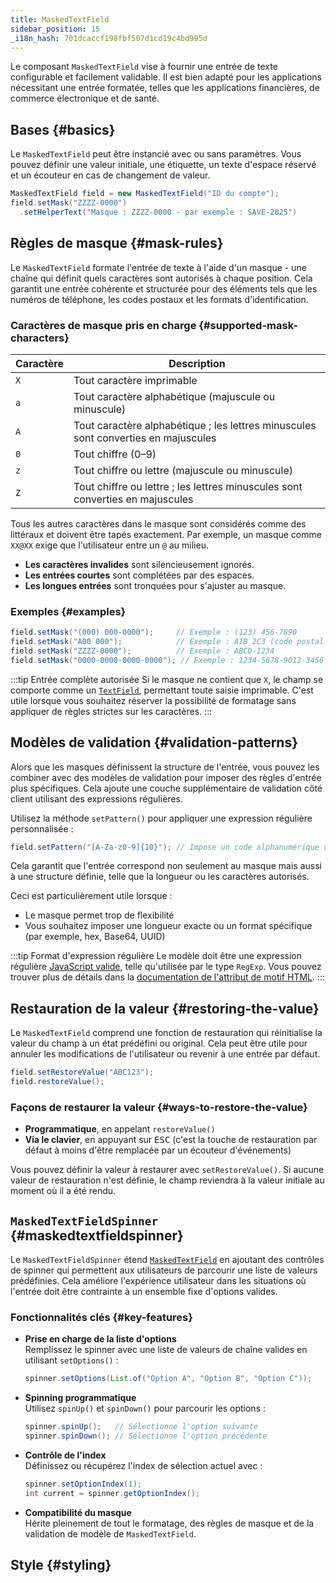 ```yaml
---
title: MaskedTextField
sidebar_position: 15
_i18n_hash: 701dcaccf198fbf507d1cd19c4bd995d
---
```

<DocChip chip='shadow' />
<DocChip chip='name' label="dwc-textfield" />
<DocChip chip='since' label='24.10' />
<JavadocLink type="foundation" location="com/webforj/component/field/MaskedTextField" top='true'/>

Le composant `MaskedTextField` vise à fournir une entrée de texte configurable et facilement validable. Il est bien adapté pour les applications nécessitant une entrée formatée, telles que les applications financières, de commerce électronique et de santé.


## Bases {#basics}

Le `MaskedTextField` peut être instancié avec ou sans paramètres. Vous pouvez définir une valeur initiale, une étiquette, un texte d'espace réservé et un écouteur en cas de changement de valeur.

```java
MaskedTextField field = new MaskedTextField("ID du compte");
field.setMask("ZZZZ-0000")
  .setHelperText("Masque : ZZZZ-0000 - par exemple : SAVE-2025")
```

## Règles de masque {#mask-rules}

Le `MaskedTextField` formate l'entrée de texte à l'aide d'un masque - une chaîne qui définit quels caractères sont autorisés à chaque position. Cela garantit une entrée cohérente et structurée pour des éléments tels que les numéros de téléphone, les codes postaux et les formats d'identification.

### Caractères de masque pris en charge {#supported-mask-characters}

| Caractère | Description                                                                                 |
|-----------|---------------------------------------------------------------------------------------------|
| `X`       | Tout caractère imprimable                                                                     |
| `a`       | Tout caractère alphabétique (majuscule ou minuscule)                                           |
| `A`       | Tout caractère alphabétique ; les lettres minuscules sont converties en majuscules                      |
| `0`       | Tout chiffre (0–9)                                                                             |
| `z`       | Tout chiffre ou lettre (majuscule ou minuscule)                                                |
| `Z`       | Tout chiffre ou lettre ; les lettres minuscules sont converties en majuscules                           |

Tous les autres caractères dans le masque sont considérés comme des littéraux et doivent être tapés exactement. 
Par exemple, un masque comme `XX@XX` exige que l'utilisateur entre un `@` au milieu.

- **Les caractères invalides** sont silencieusement ignorés.
- **Les entrées courtes** sont complétées par des espaces.
- **Les longues entrées** sont tronquées pour s'ajuster au masque.

### Exemples {#examples}

```java
field.setMask("(000) 000-0000");     // Exemple : (123) 456-7890
field.setMask("A00 000");            // Exemple : A1B 2C3 (code postal canadien)
field.setMask("ZZZZ-0000");          // Exemple : ABCD-1234
field.setMask("0000-0000-0000-0000"); // Exemple : 1234-5678-9012-3456
```

:::tip Entrée complète autorisée
Si le masque ne contient que `X`, le champ se comporte comme un [`TextField`](../text-field.md), permettant toute saisie imprimable.
C'est utile lorsque vous souhaitez réserver la possibilité de formatage sans appliquer de règles strictes sur les caractères.
:::

<ComponentDemo 
path='/webforj/maskedtextfield?' 
javaE='https://raw.githubusercontent.com/webforj/webforj-documentation/refs/heads/main/src/main/java/com/webforj/samples/views/fields/maskedtextfield/MaskedTextFieldView.java'
height='250px'
/>

## Modèles de validation {#validation-patterns}

Alors que les masques définissent la structure de l'entrée, vous pouvez les combiner avec des modèles de validation pour imposer des règles d'entrée plus spécifiques. Cela ajoute une couche supplémentaire de validation côté client utilisant des expressions régulières.

Utilisez la méthode `setPattern()` pour appliquer une expression régulière personnalisée :

```java
field.setPattern("[A-Za-z0-9]{10}"); // Impose un code alphanumérique de 10 caractères
```

Cela garantit que l'entrée correspond non seulement au masque mais aussi à une structure définie, telle que la longueur ou les caractères autorisés.

Ceci est particulièrement utile lorsque :

- Le masque permet trop de flexibilité
- Vous souhaitez imposer une longueur exacte ou un format spécifique (par exemple, hex, Base64, UUID)

:::tip Format d'expression régulière
Le modèle doit être une expression régulière [JavaScript valide](https://developer.mozilla.org/en-US/docs/Web/JavaScript/Guide/Regular_expressions), telle qu'utilisée par le type `RegExp`. Vous pouvez trouver plus de détails dans la [documentation de l'attribut de motif HTML](https://developer.mozilla.org/en-US/docs/Web/HTML/Attributes/pattern#overview).
:::

## Restauration de la valeur {#restoring-the-value}

Le `MaskedTextField` comprend une fonction de restauration qui réinitialise la valeur du champ à un état prédéfini ou original. 
Cela peut être utile pour annuler les modifications de l'utilisateur ou revenir à une entrée par défaut.

```java
field.setRestoreValue("ABC123");
field.restoreValue();
```

### Façons de restaurer la valeur {#ways-to-restore-the-value}

- **Programmatique**, en appelant `restoreValue()`
- **Via le clavier**, en appuyant sur <kbd>ESC</kbd> (c'est la touche de restauration par défaut à moins d'être remplacée par un écouteur d'événements)

Vous pouvez définir la valeur à restaurer avec `setRestoreValue()`. Si aucune valeur de restauration n'est définie, le champ reviendra à la valeur initiale au moment où il a été rendu.

<ComponentDemo 
path='/webforj/maskedtextfieldrestore?' 
javaE='https://raw.githubusercontent.com/webforj/webforj-documentation/refs/heads/main/src/main/java/com/webforj/samples/views/fields/maskedtextfield/MaskedTextFieldRestoreView.java'
height='200px'
/>

## `MaskedTextFieldSpinner` {#maskedtextfieldspinner}

Le `MaskedTextFieldSpinner` étend [`MaskedTextField`](#basics) en ajoutant des contrôles de spinner qui permettent aux utilisateurs de parcourir une liste de valeurs prédéfinies. 
Cela améliore l'expérience utilisateur dans les situations où l'entrée doit être contrainte à un ensemble fixe d'options valides.

<ComponentDemo 
path='/webforj/maskedtextfieldspinner?' 
javaE='https://raw.githubusercontent.com/webforj/webforj-documentation/refs/heads/main/src/main/java/com/webforj/samples/views/fields/maskedtextfield/MaskedTextFieldSpinnerView.java'
height='120px'
/>

### Fonctionnalités clés {#key-features}

- **Prise en charge de la liste d'options**  
  Remplissez le spinner avec une liste de valeurs de chaîne valides en utilisant `setOptions()` :

  ```java
  spinner.setOptions(List.of("Option A", "Option B", "Option C"));
  ```

- **Spinning programmatique**  
  Utilisez `spinUp()` et `spinDown()` pour parcourir les options :

  ```java
  spinner.spinUp();   // Sélectionne l'option suivante
  spinner.spinDown(); // Sélectionne l'option précédente
  ```

- **Contrôle de l'index**  
  Définissez ou récupérez l'index de sélection actuel avec :

  ```java
  spinner.setOptionIndex(1);
  int current = spinner.getOptionIndex();
  ```

- **Compatibilité du masque**  
  Hérite pleinement de tout le formatage, des règles de masque et de la validation de modèle de `MaskedTextField`.

## Style {#styling}

<TableBuilder name="MaskedTextField" />

